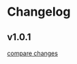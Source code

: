 # Changelog


## v1.0.1

[compare changes](https://github.com/the-missing-pink/nuxt3-svg-icons/compare/1.0.0...v1.0.1)

